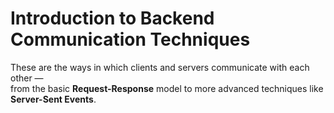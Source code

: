 # Introduction to Backend Communication Techniques

These are the ways in which clients and servers communicate with each other —  
from the basic **Request-Response** model to more advanced techniques like **Server-Sent Events**.
